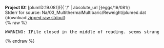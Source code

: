 **Project ID:** [plumID:19.081]({{ '/' | absolute_url }}eggs/19/081/)  
Stderr for source:  Na/03_MultithermalMultibaric/Reweight/plumed.dat   
(download [zipped raw stdout](plumed.dat.plumed_master.stdout.txt.zip))  
{% raw %}
<pre>
WARNING: IFile closed in the middle of reading. seems strange!
</pre>
{% endraw %}
